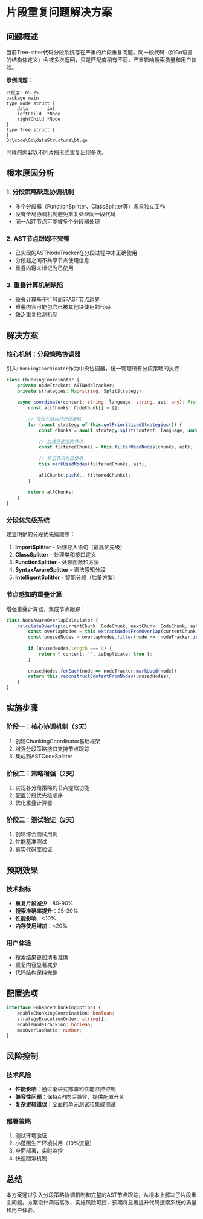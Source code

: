 # 片段重复问题解决方案

## 问题概述

当前Tree-sitter代码分段系统存在严重的片段重复问题。同一段代码（如Go语言的结构体定义）会被多次返回，只是匹配度稍有不同，严重影响搜索质量和用户体验。

**示例问题：**
```
匹配度: 65.2%
package main
type Node struct {
    data       int
    leftChild  *Node
    rightChild *Node
}
type Tree struct {
}
D:\code\Go\dataStructure\bt.go
```

同样的内容以不同片段形式重复出现多次。

## 根本原因分析

### 1. 分段策略缺乏协调机制
- 多个分段器（FunctionSplitter、ClassSplitter等）各自独立工作
- 没有全局协调机制避免重复处理同一段代码
- 同一AST节点可能被多个分段器处理

### 2. AST节点跟踪不完整
- 已实现的ASTNodeTracker在分段过程中未正确使用
- 分段器之间不共享节点使用信息
- 重叠内容未标记为已使用

### 3. 重叠计算机制缺陷
- 重叠计算基于行号而非AST节点边界
- 重叠内容可能包含已被其他块使用的代码
- 缺乏重复检测机制

## 解决方案

### 核心机制：分段策略协调器

引入`ChunkingCoordinator`作为中央协调器，统一管理所有分段策略的执行：

```typescript
class ChunkingCoordinator {
    private nodeTracker: ASTNodeTracker;
    private strategies: Map<string, SplitStrategy>;
    
    async coordinate(content: string, language: string, ast: any): Promise<CodeChunk[]> {
        const allChunks: CodeChunk[] = [];
        
        // 按优先级执行分段策略
        for (const strategy of this.getPrioritizedStrategies()) {
            const chunks = await strategy.split(content, language, undefined, {}, this.nodeTracker);
            
            // 过滤已使用的节点
            const filteredChunks = this.filterUsedNodes(chunks, ast);
            
            // 标记节点为已使用
            this.markUsedNodes(filteredChunks, ast);
            
            allChunks.push(...filteredChunks);
        }
        
        return allChunks;
    }
}
```

### 分段优先级系统

建立明确的分段优先级顺序：

1. **ImportSplitter** - 处理导入语句（最高优先级）
2. **ClassSplitter** - 处理类和接口定义  
3. **FunctionSplitter** - 处理函数和方法
4. **SyntaxAwareSplitter** - 语法感知分段
5. **IntelligentSplitter** - 智能分段（后备方案）

### 节点感知的重叠计算

增强重叠计算器，集成节点跟踪：

```typescript
class NodeAwareOverlapCalculator {
    calculateOverlap(currentChunk: CodeChunk, nextChunk: CodeChunk, ast: any, nodeTracker: ASTNodeTracker) {
        const overlapNodes = this.extractNodesFromOverlap(currentChunk, nextChunk, ast);
        const unusedNodes = overlapNodes.filter(node => !nodeTracker.isUsed(node));
        
        if (unusedNodes.length === 0) {
            return { content: '', isDuplicate: true };
        }
        
        unusedNodes.forEach(node => nodeTracker.markUsed(node));
        return this.reconstructContentFromNodes(unusedNodes);
    }
}
```

## 实施步骤

### 阶段一：核心协调机制（3天）
1. 创建ChunkingCoordinator基础框架
2. 增强分段策略接口支持节点跟踪
3. 集成到ASTCodeSplitter

### 阶段二：策略增强（2天）
1. 实现各分段策略的节点提取功能
2. 配置分段优先级顺序
3. 优化重叠计算器

### 阶段三：测试验证（2天）
1. 创建综合测试用例
2. 性能基准测试
3. 真实代码库验证

## 预期效果

### 技术指标
- **重复片段减少**：80-90%
- **搜索准确率提升**：25-30%
- **性能影响**：<10%
- **内存使用增加**：<20%

### 用户体验
- 搜索结果更加清晰准确
- 重复内容显著减少
- 代码结构保持完整

## 配置选项

```typescript
interface EnhancedChunkingOptions {
    enableChunkingCoordination: boolean;
    strategyExecutionOrder: string[];
    enableNodeTracking: boolean;
    maxOverlapRatio: number;
}
```

## 风险控制

### 技术风险
- **性能影响**：通过渐进式部署和性能监控控制
- **兼容性问题**：保持API向后兼容，提供配置开关
- **复杂逻辑错误**：全面的单元测试和集成测试

### 部署策略
1. 测试环境验证
2. 小范围生产环境试用（10%流量）
3. 全面部署，实时监控
4. 快速回滚机制

## 总结

本方案通过引入分段策略协调机制和完整的AST节点跟踪，从根本上解决了片段重复问题。方案设计简洁高效，实施风险可控，预期将显著提升代码搜索系统的质量和用户体验。